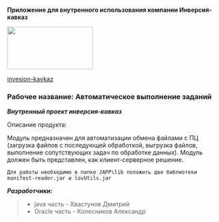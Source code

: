 **Приложение для внутренного использования компании Инверсия-кавказ**

<img src="https://inversion-kavkaz.ru/images/logo_1.svg" width="200" height="100">

[invesion-kavkaz](https://inversion-kavkaz.ru/)

### Рабочее название: Автоматическое выполнение заданий
***Внутренный проект инверсия-кавказ***

Описание продукта:

Модуль предназначен для автоматизации обмена файлами с ПЦ (загрузка файлов с последующей обработкой, выгрузка файлов, выполнение сопутствующих задач по обработке данных).
Модуль должен быть представлен, как клиент-серверное решение.

````Для работы необходимо в папке JAPP\lib положить две библиотеки manifest-reader.jar и lovUtils.jar````

***Разработчики:***

>* java часть -   Хвастунов Дмитрий
>* Oracle часть - Колесников Александр



